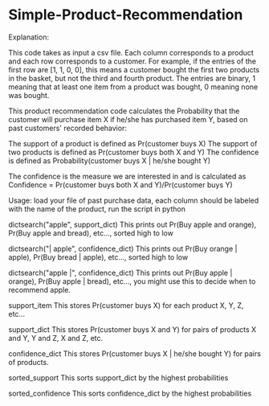 # Simple-Product-Recommendation

Explanation: 

This code takes as input a csv file. Each column corresponds to a product and each row corresponds to a customer. For example, if the entries of the first row are [1, 1, 0, 0], this means a customer bought the first two products in the basket, but not the third and fourth product. The entries are binary, 1 meaning that at least one item from a product was bought, 0 meaning none was bought. 

This product recommendation code calculates the Probability that the customer will purchase item X if he/she has purchased item Y, based on past customers' recorded behavior:

The support of a product is defined as Pr(customer buys X) 
The support of two products is defined as Pr(customer buys both X and Y) 
The confidence is defined as Probability(customer buys X | he/she bought Y) 

The confidence is the measure we are interested in and is calculated as Confidence = Pr(customer buys both X and Y)/Pr(customer buys Y) 



Usage: 
load your file of past purchase data, each column should be labeled with the name of the product, run the script in python

dictsearch("apple", support_dict)
		This prints out Pr(Buy apple and orange), Pr(Buy apple and bread), etc..., sorted high to low 

dictsearch("| apple", confidence_dict) 
		This prints out Pr(Buy orange | apple), Pr(Buy bread | apple), etc..., sorted high to low 

dictsearch("apple |", confidence_dict) 
		This prints out Pr(Buy apple | orange), Pr(Buy apple | bread), etc..., you might use this to decide when to recommend apple. 

support_item 
		This stores Pr(customer buys X) for each product X, Y, Z, etc... 

support_dict 
		This stores Pr(customer buys X and Y) for pairs of products X and Y, Y and Z, X and Z, etc. 
		
confidence_dict 
		This stores Pr(customer buys X | he/she bought Y) for pairs of products. 

sorted_support 
		This sorts support_dict by the highest probabilities

sorted_confidence
		This sorts confidence_dict by the highest probabilities 





